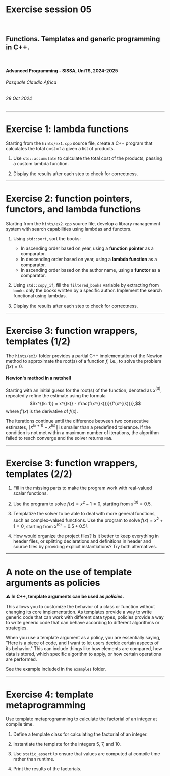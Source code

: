 <!--
title: Exercise session 05
paginate: true

_class: titlepage
-->

# Exercise session 05
<br>

## Functions. Templates and generic programming in C++.
<br>

#### Advanced Programming - SISSA, UniTS, 2024-2025

###### Pasquale Claudio Africa

###### 29 Oct 2024

---

# Exercise 1: lambda functions

Starting from the `hints/ex1.cpp` source file, create a C++ program that calculates the total cost of a given a list of products.

1. Use `std::accumulate` to calculate the total cost of the products, passing a custom lambda function.

2. Display the results after each step to check for correctness.

---

# Exercise 2: function pointers, functors, and lambda functions

Starting from the `hints/ex2.cpp` source file, develop a library management system with search capabilities using lambdas and functors.

1. Using `std::sort`, sort the books:
   - In ascending order based on year, using a **function pointer** as a comparator.
   - In descending order based on year, using a **lambda function** as a comparator.
   - In ascending order based on the author name, using a **functor** as a comparator.

2. Using `std::copy_if`, fill the `filtered_books` variable by extracting from `books` only the books written by a specific author. Implement the search functional using lambdas.

3. Display the results after each step to check for correctness.

---

# Exercise 3: function wrappers, templates (1/2)

The `hints/ex3/` folder provides a partial C++ implementation of the Newton method to approximate the root(s) of a function $f$, i.e., to solve the problem $f(x) = 0$.

#### Newton's method in a nutshell

Starting with an initial guess for the root(s) of the function, denoted as $x^{(0)}$, repeatedly refine the estimate using the formula
$$x^{(k+1)} = x^{(k)} - \frac{f(x^{(k)})}{f'(x^{(k)})},$$
where $f'(x)$ is the derivative of $f(x)$.

The iterations continue until the difference between two consecutive estimates, $\|x^{(k+1)} - x^{(k)}\|$ is smaller than a predefined tolerance. If the condition is not met within a maximum number of iterations, the algorithm failed to reach converge and the solver returns `NaN`.

---

# Exercise 3: function wrappers, templates (2/2)

1. Fill in the missing parts to make the program work with real-valued scalar functions.

2. Use the program to solve $f(x) = x^2 - 1 = 0$, starting from $x^{(0)} = 0.5$.

3. Templatize the solver to be able to deal with more general functions, such as complex-valued functions.
   Use the program to solve $f(x) = x^2 + 1 = 0$, starting from $x^{(0)} = 0.5 + 0.5i$.

4. How would organize the project files? Is it better to keep everything in header files, or splitting declarations and definitions in header and source files by providing explicit instantiations? Try both alternatives.

---

# A note on the use of template arguments as policies

**:warning: In C++, template arguments can be used as *policies*.**

This allows you to customize the behavior of a class or function without changing its core implementation. As templates provide a way to write generic code that can work with different data types, policies provide a way to write generic code that can behave according to different algorithms or strategies.

When you use a template argument as a policy, you are essentially saying, "Here is a piece of code, and I want to let users decide certain aspects of its behavior." This can include things like how elements are compared, how data is stored, which specific algorithm to apply, or how certain operations are performed.

See the example included in the `examples` folder.

---

# Exercise 4: template metaprogramming

Use template metaprogramming to calculate the factorial of an integer at compile time.

1. Define a template class for calculating the factorial of an integer.

2. Instantiate the template for the integers 5, 7, and 10.

3. Use `static_assert` to ensure that values are computed at compile time rather than runtime.

4. Print the results of the factorials.
